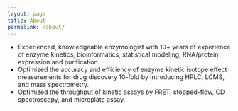 ```yaml
---
layout: page
title: About
permalink: /about/
---
```

- Experienced, knowledgeable enzymologist with 10+ years of experience of enzyme kinetics, bioinformatics, statistical modeling, RNA/protein expression and purification.
- Optimized the accuracy and efficiency of enzyme kinetic isotope effect measurements for drug discovery 10-fold by introducing HPLC, LCMS, and mass spectrometry.
- Optimized the throughput of kinetic assays by FRET, stopped-flow, CD spectroscopy, and microplate assay.
